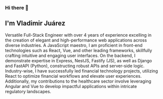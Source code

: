 ### Hi there 👋
## I'm Vladimir Juárez
Versatile Full-Stack Engineer with over 4 years of experience excelling in the creation of elegant and high-performance web applications across diverse industries. A JavaScript maestro, I am proficient in front-end technologies such as React, Vue, and other leading frameworks, skillfully crafting intuitive and engaging user interfaces. On the backend, I demonstrate expertise in Express, NestJS, Fastify (JS), as well as Django and FastAPI (Python), constructing robust APIs and server-side logic. Industry-wise, I have successfully led financial technology projects, utilizing React to optimize financial workflows and elevate user experiences. Additionally, my contributions to the healthcare sector involve leveraging Angular and Vue to develop impactful applications within intricate regulatory landscapes.

<!--
**vladimirjv/vladimirjv** is a ✨ _special_ ✨ repository because its `README.md` (this file) appears on your GitHub profile.

Here are some ideas to get you started:

- 🔭 I’m currently working on ...
- 🌱 I’m currently learning ...
- 👯 I’m looking to collaborate on ...
- 🤔 I’m looking for help with ...
- 💬 Ask me about ...
- 📫 How to reach me: ...
- 😄 Pronouns: ...
- ⚡ Fun fact: ...
-->

